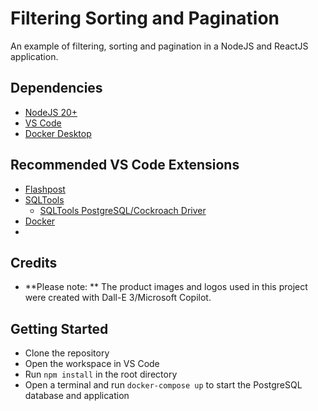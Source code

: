 # Filtering Sorting and Pagination

An example of filtering, sorting and pagination in a NodeJS and ReactJS application.

## Dependencies

- [NodeJS 20+](https://nodejs.org/en)
- [VS Code](https://code.visualstudio.com/)
- [Docker Desktop](https://www.docker.com/products/docker-desktop)

## Recommended VS Code Extensions

- [Flashpost](https://marketplace.visualstudio.com/items?itemName=VASubasRaj.flashpost)
- [SQLTools](https://marketplace.visualstudio.com/items?itemName=mtxr.sqltools)
  - [SQLTools PostgreSQL/Cockroach Driver](https://marketplace.visualstudio.com/items?itemName=mtxr.sqltools-driver-pg)
- [Docker](https://marketplace.visualstudio.com/items?itemName=ms-azuretools.vscode-docker)
-

## Credits

- **Please note: **
  The product images and logos used in this project were created with Dall-E 3/Microsoft Copilot.

## Getting Started

- Clone the repository
- Open the workspace in VS Code
- Run `npm install` in the root directory
- Open a terminal and run `docker-compose up` to start the PostgreSQL database and application
